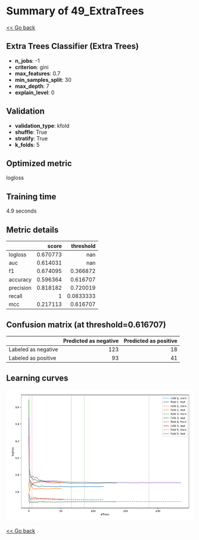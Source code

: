 # Summary of 49_ExtraTrees

[<< Go back](../README.md)


## Extra Trees Classifier (Extra Trees)
- **n_jobs**: -1
- **criterion**: gini
- **max_features**: 0.7
- **min_samples_split**: 30
- **max_depth**: 7
- **explain_level**: 0

## Validation
 - **validation_type**: kfold
 - **shuffle**: True
 - **stratify**: True
 - **k_folds**: 5

## Optimized metric
logloss

## Training time

4.9 seconds

## Metric details
|           |    score |   threshold |
|:----------|---------:|------------:|
| logloss   | 0.670773 | nan         |
| auc       | 0.614031 | nan         |
| f1        | 0.674095 |   0.366872  |
| accuracy  | 0.596364 |   0.616707  |
| precision | 0.818182 |   0.720019  |
| recall    | 1        |   0.0833333 |
| mcc       | 0.217113 |   0.616707  |


## Confusion matrix (at threshold=0.616707)
|                     |   Predicted as negative |   Predicted as positive |
|:--------------------|------------------------:|------------------------:|
| Labeled as negative |                     123 |                      18 |
| Labeled as positive |                      93 |                      41 |

## Learning curves
![Learning curves](learning_curves.png)

[<< Go back](../README.md)
